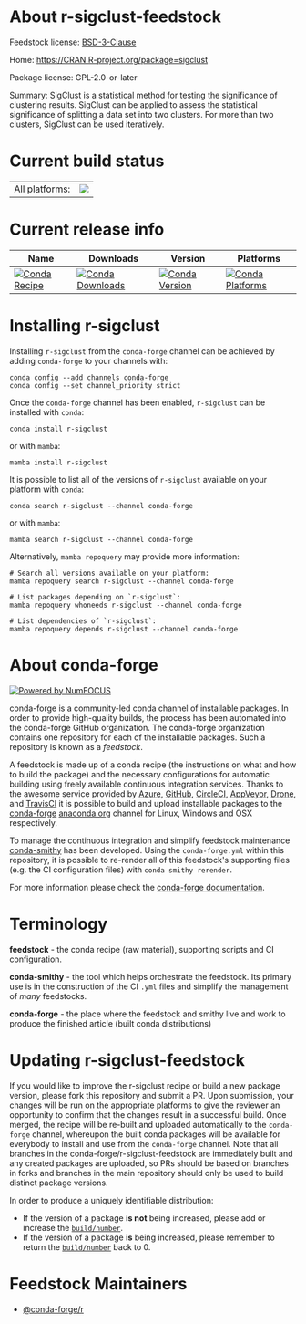 About r-sigclust-feedstock
==========================

Feedstock license: [BSD-3-Clause](https://github.com/conda-forge/r-sigclust-feedstock/blob/main/LICENSE.txt)

Home: https://CRAN.R-project.org/package=sigclust

Package license: GPL-2.0-or-later

Summary: SigClust is a statistical method for testing the significance of clustering results. SigClust can be applied to assess the statistical significance of splitting a data set into two clusters. For more than two clusters, SigClust can be used iteratively.

Current build status
====================


<table><tr><td>All platforms:</td>
    <td>
      <a href="https://dev.azure.com/conda-forge/feedstock-builds/_build/latest?definitionId=1615&branchName=main">
        <img src="https://dev.azure.com/conda-forge/feedstock-builds/_apis/build/status/r-sigclust-feedstock?branchName=main">
      </a>
    </td>
  </tr>
</table>

Current release info
====================

| Name | Downloads | Version | Platforms |
| --- | --- | --- | --- |
| [![Conda Recipe](https://img.shields.io/badge/recipe-r--sigclust-green.svg)](https://anaconda.org/conda-forge/r-sigclust) | [![Conda Downloads](https://img.shields.io/conda/dn/conda-forge/r-sigclust.svg)](https://anaconda.org/conda-forge/r-sigclust) | [![Conda Version](https://img.shields.io/conda/vn/conda-forge/r-sigclust.svg)](https://anaconda.org/conda-forge/r-sigclust) | [![Conda Platforms](https://img.shields.io/conda/pn/conda-forge/r-sigclust.svg)](https://anaconda.org/conda-forge/r-sigclust) |

Installing r-sigclust
=====================

Installing `r-sigclust` from the `conda-forge` channel can be achieved by adding `conda-forge` to your channels with:

```
conda config --add channels conda-forge
conda config --set channel_priority strict
```

Once the `conda-forge` channel has been enabled, `r-sigclust` can be installed with `conda`:

```
conda install r-sigclust
```

or with `mamba`:

```
mamba install r-sigclust
```

It is possible to list all of the versions of `r-sigclust` available on your platform with `conda`:

```
conda search r-sigclust --channel conda-forge
```

or with `mamba`:

```
mamba search r-sigclust --channel conda-forge
```

Alternatively, `mamba repoquery` may provide more information:

```
# Search all versions available on your platform:
mamba repoquery search r-sigclust --channel conda-forge

# List packages depending on `r-sigclust`:
mamba repoquery whoneeds r-sigclust --channel conda-forge

# List dependencies of `r-sigclust`:
mamba repoquery depends r-sigclust --channel conda-forge
```


About conda-forge
=================

[![Powered by
NumFOCUS](https://img.shields.io/badge/powered%20by-NumFOCUS-orange.svg?style=flat&colorA=E1523D&colorB=007D8A)](https://numfocus.org)

conda-forge is a community-led conda channel of installable packages.
In order to provide high-quality builds, the process has been automated into the
conda-forge GitHub organization. The conda-forge organization contains one repository
for each of the installable packages. Such a repository is known as a *feedstock*.

A feedstock is made up of a conda recipe (the instructions on what and how to build
the package) and the necessary configurations for automatic building using freely
available continuous integration services. Thanks to the awesome service provided by
[Azure](https://azure.microsoft.com/en-us/services/devops/), [GitHub](https://github.com/),
[CircleCI](https://circleci.com/), [AppVeyor](https://www.appveyor.com/),
[Drone](https://cloud.drone.io/welcome), and [TravisCI](https://travis-ci.com/)
it is possible to build and upload installable packages to the
[conda-forge](https://anaconda.org/conda-forge) [anaconda.org](https://anaconda.org/)
channel for Linux, Windows and OSX respectively.

To manage the continuous integration and simplify feedstock maintenance
[conda-smithy](https://github.com/conda-forge/conda-smithy) has been developed.
Using the ``conda-forge.yml`` within this repository, it is possible to re-render all of
this feedstock's supporting files (e.g. the CI configuration files) with ``conda smithy rerender``.

For more information please check the [conda-forge documentation](https://conda-forge.org/docs/).

Terminology
===========

**feedstock** - the conda recipe (raw material), supporting scripts and CI configuration.

**conda-smithy** - the tool which helps orchestrate the feedstock.
                   Its primary use is in the construction of the CI ``.yml`` files
                   and simplify the management of *many* feedstocks.

**conda-forge** - the place where the feedstock and smithy live and work to
                  produce the finished article (built conda distributions)


Updating r-sigclust-feedstock
=============================

If you would like to improve the r-sigclust recipe or build a new
package version, please fork this repository and submit a PR. Upon submission,
your changes will be run on the appropriate platforms to give the reviewer an
opportunity to confirm that the changes result in a successful build. Once
merged, the recipe will be re-built and uploaded automatically to the
`conda-forge` channel, whereupon the built conda packages will be available for
everybody to install and use from the `conda-forge` channel.
Note that all branches in the conda-forge/r-sigclust-feedstock are
immediately built and any created packages are uploaded, so PRs should be based
on branches in forks and branches in the main repository should only be used to
build distinct package versions.

In order to produce a uniquely identifiable distribution:
 * If the version of a package **is not** being increased, please add or increase
   the [``build/number``](https://docs.conda.io/projects/conda-build/en/latest/resources/define-metadata.html#build-number-and-string).
 * If the version of a package **is** being increased, please remember to return
   the [``build/number``](https://docs.conda.io/projects/conda-build/en/latest/resources/define-metadata.html#build-number-and-string)
   back to 0.

Feedstock Maintainers
=====================

* [@conda-forge/r](https://github.com/conda-forge/r/)

